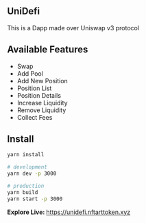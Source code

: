 ## UniDefi
This is a Dapp made over Uniswap v3 protocol

## Available Features
- Swap
- Add Pool
- Add New Position
- Position List
- Position Details
- Increase Liquidity
- Remove Liquidity
- Collect Fees


## Install

```bash
yarn install

# development
yarn dev -p 3000

# production
yarn build
yarn start -p 3000
```

<b>Explore Live: </b> https://unidefi.nftarttoken.xyz
